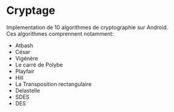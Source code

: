 # Cryptage

Implementation de 10 algorithmes de cryptographie sur Android.<br/>
Ces algorithmes comprennent notamment:
- Atbash
- César
- Vigénère
- Le carré de Polybe
- Playfair
- Hill
- La Transposition rectangulaire
- Delastelle
- SDES
- DES
